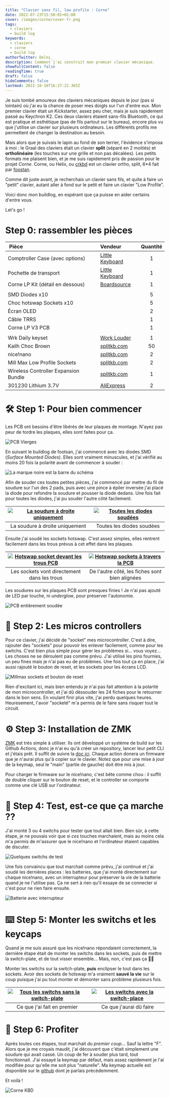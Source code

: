 ```yaml
---
title: "Clavier sans fil, low profile : Corne"
date: 2022-07-23T15:50:01+02:00
cover: /images/corne/cover-fr.png
tags:
  - claviers
  - build log
keywords:
  - claviers
  - corne
  - build log
authorTwitter: Delni_
description: Comment j'ai construit mon premier clavier mécanique.
showFullContent: false
readingTime: true
draft: false
hideComments: false
lastmod: 2022-10-16T16:27:22.365Z
---
```


Je suis tombé amoureux des claviers mécaniques depuis le jour (pas si lointain) où j'ai eu la chance de poser mes doigts sur l'un d'entre eux. Mon premier clavier était un Kickstarter, assez peu cher, mais je suis rapidement passé au Keychron K2. Ces deux claviers étaient sans-fils Bluetooth, ce qui est pratique et esthétique (pas de fils partout sur le bureau), encore plus vu que j'utilise un clavier sur plusieurs ordinateurs. Les différents profils me permettent de changer la destination au besoin.

Mais alors que je suivais le lapin au fond de son terrier, l'évidence s'imposa à moi : le Graal des claviers était un clavier **split** (séparé en 2 moitiés) et **ortholinéaire** (les touches sur une grille et non pas décalées). Les petits formats me plaisent bien, et je me suis rapidement pris de passion pour le projet _Corne_. Corne, ou Helix, ou [crkbd](https://github.com/foostan/crkbd) est un clavier ortho, split, 6\*4 fait par [foostan](https://github.com/foostan).

Comme dit juste avant, je recherchais un clavier sans fils, et quite à faire un "petit" clavier, autant aller à fond sur le petit et faire un clavier "Low Profile".

Voici donc mon buildlog, en espérant que ça puisse en aider certains d'entre vous.

Let's go !

# Step 0: rassembler les pièces

|  Pièce                               | Vendeur              | Quantité |
| :----------------------------------- | :------------------- | :------: |
| Comptroller Case (avec options)      | [Little Keyboard][1] |    1     |
| Pochette de transport                | [Little Keyboard][2] |    1     |
| Corne LP Kit (détail en dessous)     | [Boardsource][3]     |    1     |
|                                      |
| SMD Diodes x10                       |                      |    5     |
| Choc hotswap Sockets x10             |                      |    5     |
| Écran OLED                           |                      |    2     |
| Câble TRRS                           |                      |    1     |
| Corne LP V3 PCB                      |                      |    1     |
|                                      |
| Wrk Daily keyset                     | [Work Louder][4]     |    1     |
| Kailh Choc Brown                     | [splitkb.com][5]     |    50    |
| nice!nano                            | [splitkb.com][6]     |    2     |
| Mill Max Low Profile Sockets         | [splitkb.com][7]     |    2     |
| Wireless Controller Expansion Bundle | [splitkb.com][8]     |    1     |
| 301230 Lithium 3.7V                  | [AliExpress][9]      |    2     |

# 🛠 Step 1: Pour bien commencer

Les PCB ont besoins d'être libérés de leur plaques de montage. N'ayez pas peur de tordre les plaques, elles sont faites pour ça.

![PCB Vierges](/images/corne/2022-10-01%2016.27.36.jpg)

En suivant le buildlog de footsan, j'ai commencé avec les diodes SMD (_Surface Mounted Diodes_). Elles sont vraiment minuscules, et j'ai vérifié au moins 20 fois la polarité avant de commencer à souder :

![La marque noire est la barre du schéma](/images/corne/2022-10-01%2016.29.18.jpg)

Afin de souder ces toutes petites pièces, j'ai commencé par mettre du fil de soudure sur l'un des 2 pads, puis avec une pince à épiler inversée j'ai placé la diode pour refondre la soudure et pousser la diode dedans. Une fois fait pour toutes les diodes, j'ai pu souder l'autre côté facilement.

| [![La soudure à droite uniquement][img1]][img1] | [![Toutes les diodes soudées][img2]][img2] |
| :---------------------------------------------: | :----------------------------------------: |
|         La soudure à droite uniquement          |         Toutes les diodes soudées          |

Ensuite j'ai soudé les sockets hotswap. C'est assez simples, elles rentrent facilement dans les trous prévus à cet effet dans les plaques.

| [![Hotswap socket devant les trous PCB][img3]][img3] | [![Hotswap sockets à travers la PCB][img4]][img4] |
| :--------------------------------------------------: | :-----------------------------------------------: |
|     Les sockets vont directement dans les trous      |  De l'autre côté, les fiches sont bien alignées   |

Les soudures sur les plaques PCB sont presques finies ! Je n'ai pas ajouté de LED par touche, ni _underglow_, pour préserver l'autonomie.

![PCB entièrement soudée](/images/corne/2022-10-01%2016.29.28.jpg)

# 🔩 Step 2: Les micros controllers

Pour ce clavier, j'ai décidé de "socket" mes microcontroller. C'est à dire, rajouter des "sockets" pour pouvoir les enlever facilement, comme pour les switchs. C'est bien plus simple pour gérer les problèmes si... vous voyez... Les choses ne se déroulent pas comme prévu. J'ai utilisé les pins fournies, un peu fines mais je n'ai pas eu de problèmes. Une fois tout ça en place, j'ai aussi rajouté le bouton de reset, et les sockets pour les écrans LCD.

![Millmax sockets et bouton de reset](/images/corne/2022-10-16%2017.01.13.jpg)

Rien d'excitant ici, mais bien entendu je n'ai pas fait attention à la polarité de mon microcontroller, et j'ai dû déssouder les 24 fiches pour le retourner dans le bon sens. En voulant finir plus vite, j'ai perdu quelques heures. Heuresement, l'avoir "socketé" m'a permis de le faire sans risquer tout le circuit.

# ⚙️ Step 3: Installation de ZMK

[ZMK](https://zmk.dev) est très simple à utiliser. Ils ont développé un système de build sur les Github Actions, donc je n'ai eu qu'à créer un repository, lancer leur petit CLI et j'étais prêt. Il suffit de suivre la [doc ici][10]. Chaque action donera un firmware que je n'aurai plus qu'à copier sur le clavier. Notez que pour une mise à jour de la keymap, seul le "main" (partie de gauche) doit être mis à jour.

Pour charger le firmware sur le nice!nano, c'est bête comme chou : il suffit de double cliquer sur le bouton de reset, et le controller se comporte comme une clé USB sur l'ordinateur.

# 🧟 Step 4: Test, est-ce que ça marche ??

J'ai monté 3 ou 4 switchs pour tester que tout allait bien. Bien sûr, à cette étape, je ne pouvais voir que si _ces_ touches marchaient, mais au moins cela m'a permis de m'assurer que le nice!nano et l'ordinateur étaient capables de discuter.

![Quelques switchs de test](/images/corne/2022-10-16%2016.55.57.jpg)

Une fois convaincu que tout marchait comme prévu, j'ai continué et j'ai soudé les dernières places : les batteries, que j'ai monté directement sur chaque nice!nano, avec un interrupteur pour préserver la vie de la batterie quand je ne l'utilise pas. Ça ne sert à rien qu'il essaye de se connecter si c'est pour ne rien faire ensuite.

![Batterie avec interrupteur](/images/corne/2022-10-16%2016.55.11.jpg)

# ⌨️ Step 5: Monter les switchs et les keycaps

Quand je me suis assuré que les nice!nano répondaient correctement, la dernière étape était de monter les switchs dans les sockets, puis de mettre la switch-plate, et de tout visser ensemble... Mais, non, c'est pas ça 🤦‍♂️

Monter les switchs sur la switch-plate, **puis** enclipser le tout dans les sockets. Avoir des sockets de hotswap m'a vraiment **sauvé la vie** sur le coup puisque j'ai pu tout monter et démonter sans problème plusieurs fois.

| [![Tous les switchs sans la switch-plate][img5]][img5] | [![Les switchs avec la switch-place][img6]][img6] |
| :----------------------------------------------------: | :-----------------------------------------------: |
|              Ce que j'ai fait en premier               |              Ce que j'aurai dû faire              |

# 🎉 Step 6: Profiter

Après toutes ces étapes, tout marchait _du premier coup_... Sauf la lettre "F". Alors que je me croyais maudit, j'ai découvert que c'était simplement une soudure qui avait cassé. Un coup de fer à souder plus tard, tout fonctionnait. J'ai essayé la keymap par défaut, mais assez rapidement je l'ai modifiée pour qu'elle me soit plus "naturelle". Ma keymap actuelle est disponible sur le [github][11] dont je parlais précédemment.

Et voilà !

![Corne KBD](/images/corne/2022-10-01%2016.30.23.jpg)

<!-- LINKS -->

[1]: https://www.littlekeyboards.com/collections/corne-cases/products/corne-comptroller-keyboard-case
[2]: https://www.littlekeyboards.com/collections/carry-cases/products/corne-carry-case
[3]: https://boardsource.xyz/store/5f2efc462902de7151495057
[4]: https://worklouder.cc/shop/wrk-daily/
[5]: https://splitkb.com/products/kailh-low-profile-choc-switches?variant=31226161627213
[6]: https://splitkb.com/products/nice-nano?variant=39408154116173
[7]: https://splitkb.com/products/mill-max-low-profile-sockets?variant=31945995845709
[8]: https://splitkb.com/products/wireless-controller-expansion-bundle?variant=42344261288195
[9]: https://aliexpress.com/item/32732458079.html
[10]: https://zmk.dev/docs/user-setup
[11]: https://github.com/Delni/zmk-config

<!-- IMAGES -->

[img1]: /images/corne/2022-10-01%2016.29.09.jpg
[img2]: /images/corne/2022-10-01%2016.29.45.jpg
[img3]: /images/corne/2022-10-01%2016.29.58.jpg
[img4]: /images/corne/2022-10-01%2016.29.41.jpg
[img5]: /images/corne/2022-10-16%2016.56.32.jpg
[img6]: /images/corne/2022-10-16%2016.56.37.jpg
